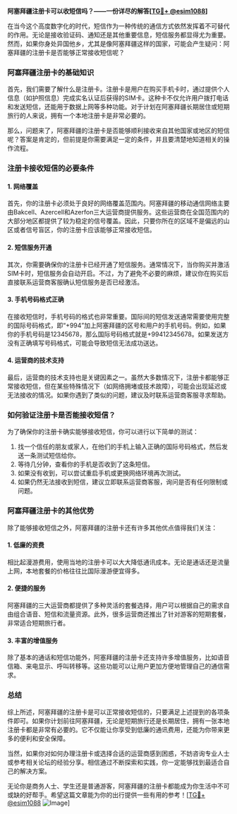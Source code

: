 **阿塞拜疆注册卡可以收短信吗？——一份详尽的解答[[TG💪+ @esim1088](https://t.me/s/esim1088)]**

在当今这个高度数字化的时代，短信作为一种传统的通信方式依然发挥着不可替代的作用。无论是接收验证码、通知还是其他重要信息，短信服务都显得尤为重要。然而，如果你身处异国他乡，尤其是像阿塞拜疆这样的国家，可能会产生疑问：阿塞拜疆的注册卡是否能够正常接收短信呢？

### 阿塞拜疆注册卡的基础知识

首先，我们需要了解什么是注册卡。注册卡是用户在购买手机卡时，通过提供个人信息（如护照信息）完成实名认证后获得的SIM卡。这种卡不仅允许用户拨打电话和发送短信，还能用于数据上网等多种功能。对于计划在阿塞拜疆长期居住或短期旅行的人来说，拥有一个本地注册卡是非常必要的。

那么，问题来了，阿塞拜疆的注册卡是否能够顺利接收来自其他国家或地区的短信呢？答案是肯定的，但前提是你需要满足一定的条件，并且要清楚地知道相关的操作流程。

### 注册卡接收短信的必要条件

#### 1. **网络覆盖**
首先，你的注册卡必须处于良好的网络覆盖范围内。阿塞拜疆的移动通信网络主要由Bakcell、Azercell和Azerfon三大运营商提供服务。这些运营商在全国范围内的大部分地区都提供了较为稳定的信号覆盖。因此，只要你所在的区域不是偏远的山区或者信号盲区，你的注册卡应该能够正常接收短信。

#### 2. **短信服务开通**
其次，你需要确保你的注册卡已经开通了短信服务。通常情况下，当你购买并激活SIM卡时，短信服务会自动开启。不过，为了避免不必要的麻烦，建议你在购买后直接联系运营商客服确认短信服务是否已经激活。

#### 3. **手机号码格式正确**
在接收短信时，手机号码的格式也非常重要。国际间的短信发送通常需要使用完整的国际号码格式，即“+994”加上阿塞拜疆的区号和用户的手机号码。例如，如果你的手机号码是12345678，那么国际号码格式就是+99412345678。如果发送方没有正确填写号码格式，可能会导致短信无法成功送达。

#### 4. **运营商的技术支持**
最后，运营商的技术支持也是关键因素之一。虽然大多数情况下，注册卡都能够正常接收短信，但在某些特殊情况下（如网络拥堵或技术故障），可能会出现延迟或无法接收的情况。如果你遇到了类似的问题，建议及时联系运营商客服寻求帮助。

### 如何验证注册卡是否能接收短信？

为了确保你的注册卡确实能够接收短信，你可以进行以下简单的测试：

1. 找一个信任的朋友或家人，在他们的手机上输入正确的国际号码格式，然后发送一条测试短信给你。
2. 等待几分钟，查看你的手机是否收到了这条短信。
3. 如果没有收到，可以尝试重启手机或更换网络环境再次测试。
4. 如果仍然无法接收到短信，建议立即联系运营商客服，询问是否有任何限制或问题。

### 阿塞拜疆注册卡的其他优势

除了能够接收短信之外，阿塞拜疆的注册卡还有许多其他优点值得我们关注：

#### 1. **低廉的资费**
相比起漫游费用，使用当地的注册卡可以大大降低通讯成本。无论是通话还是流量上网，本地套餐的价格往往比国际漫游便宜得多。

#### 2. **便捷的服务**
阿塞拜疆的三大运营商都提供了多种灵活的套餐选择，用户可以根据自己的需求自由组合语音、短信和流量资源。此外，很多运营商还推出了针对游客的短期套餐，非常适合短期旅行者。

#### 3. **丰富的增值服务**
除了基本的通话和短信功能外，阿塞拜疆的注册卡还支持许多增值服务，比如语音信箱、来电显示、呼叫转移等。这些功能可以让用户更加方便地管理自己的通信需求。

### 总结

综上所述，阿塞拜疆的注册卡是可以正常接收短信的，只要满足上述提到的各项条件即可。如果你计划前往阿塞拜疆，无论是短期旅行还是长期居住，拥有一张本地注册卡都是非常有必要的。它不仅能让你享受到低廉的通讯费用，还能为你带来更多的便利和安全保障。

当然，如果你对如何办理注册卡或选择合适的运营商感到困惑，不妨咨询专业人士或参考相关论坛的经验分享。相信通过不断探索和实践，你一定能够找到最适合自己的解决方案。

无论你是商务人士、学生还是普通游客，阿塞拜疆的注册卡都能成为你生活中不可或缺的好帮手。希望这篇文章能为你的出行提供一些有用的参考！[[TG💪+ @esim1088](https://t.me/s/esim1088) ![Image](https://i.postimg.cc/4NQfJmqS/Snipaste-2025-05-13-00-14-12.png)]